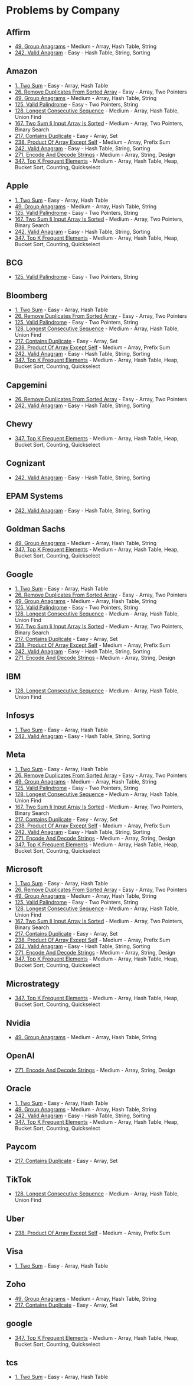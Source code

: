 # Problems by Company

## Affirm
- [49. Group Anagrams](../solutions/p0049_group_anagrams.py) - Medium - Array, Hash Table, String
- [242. Valid Anagram](../solutions/p0242_valid_anagram.py) - Easy - Hash Table, String, Sorting

## Amazon
- [1. Two Sum](../solutions/p0001_two_sum.py) - Easy - Array, Hash Table
- [26. Remove Duplicates From Sorted Array](../solutions/p0026_remove_duplicates_from_sorted_array.py) - Easy - Array, Two Pointers
- [49. Group Anagrams](../solutions/p0049_group_anagrams.py) - Medium - Array, Hash Table, String
- [125. Valid Palindrome](../solutions/p0125_valid_palindrome.py) - Easy - Two Pointers, String
- [128. Longest Consecutive Sequence](../solutions/p0128_longest_consecutive_sequence.py) - Medium - Array, Hash Table, Union Find
- [167. Two Sum Ii Input Array Is Sorted](../solutions/p0167_two_sum_ii_input_array_is_sorted.py) - Medium - Array, Two Pointers, Binary Search
- [217. Contains Duplicate](../solutions/p0217_contains_duplicate.py) - Easy - Array, Set
- [238. Product Of Array Except Self](../solutions/p0238_product_of_array_except_self.py) - Medium - Array, Prefix Sum
- [242. Valid Anagram](../solutions/p0242_valid_anagram.py) - Easy - Hash Table, String, Sorting
- [271. Encode And Decode Strings](../solutions/p0271_encode_and_decode_strings.py) - Medium - Array, String, Design
- [347. Top K Frequent Elements](../solutions/p0347_top_k_frequent_elements.py) - Medium - Array, Hash Table, Heap, Bucket Sort, Counting, Quickselect

## Apple
- [1. Two Sum](../solutions/p0001_two_sum.py) - Easy - Array, Hash Table
- [49. Group Anagrams](../solutions/p0049_group_anagrams.py) - Medium - Array, Hash Table, String
- [125. Valid Palindrome](../solutions/p0125_valid_palindrome.py) - Easy - Two Pointers, String
- [167. Two Sum Ii Input Array Is Sorted](../solutions/p0167_two_sum_ii_input_array_is_sorted.py) - Medium - Array, Two Pointers, Binary Search
- [242. Valid Anagram](../solutions/p0242_valid_anagram.py) - Easy - Hash Table, String, Sorting
- [347. Top K Frequent Elements](../solutions/p0347_top_k_frequent_elements.py) - Medium - Array, Hash Table, Heap, Bucket Sort, Counting, Quickselect

## BCG
- [125. Valid Palindrome](../solutions/p0125_valid_palindrome.py) - Easy - Two Pointers, String

## Bloomberg
- [1. Two Sum](../solutions/p0001_two_sum.py) - Easy - Array, Hash Table
- [26. Remove Duplicates From Sorted Array](../solutions/p0026_remove_duplicates_from_sorted_array.py) - Easy - Array, Two Pointers
- [125. Valid Palindrome](../solutions/p0125_valid_palindrome.py) - Easy - Two Pointers, String
- [128. Longest Consecutive Sequence](../solutions/p0128_longest_consecutive_sequence.py) - Medium - Array, Hash Table, Union Find
- [217. Contains Duplicate](../solutions/p0217_contains_duplicate.py) - Easy - Array, Set
- [238. Product Of Array Except Self](../solutions/p0238_product_of_array_except_self.py) - Medium - Array, Prefix Sum
- [242. Valid Anagram](../solutions/p0242_valid_anagram.py) - Easy - Hash Table, String, Sorting
- [347. Top K Frequent Elements](../solutions/p0347_top_k_frequent_elements.py) - Medium - Array, Hash Table, Heap, Bucket Sort, Counting, Quickselect

## Capgemini
- [26. Remove Duplicates From Sorted Array](../solutions/p0026_remove_duplicates_from_sorted_array.py) - Easy - Array, Two Pointers
- [242. Valid Anagram](../solutions/p0242_valid_anagram.py) - Easy - Hash Table, String, Sorting

## Chewy
- [347. Top K Frequent Elements](../solutions/p0347_top_k_frequent_elements.py) - Medium - Array, Hash Table, Heap, Bucket Sort, Counting, Quickselect

## Cognizant
- [242. Valid Anagram](../solutions/p0242_valid_anagram.py) - Easy - Hash Table, String, Sorting

## EPAM Systems
- [242. Valid Anagram](../solutions/p0242_valid_anagram.py) - Easy - Hash Table, String, Sorting

## Goldman Sachs
- [49. Group Anagrams](../solutions/p0049_group_anagrams.py) - Medium - Array, Hash Table, String
- [347. Top K Frequent Elements](../solutions/p0347_top_k_frequent_elements.py) - Medium - Array, Hash Table, Heap, Bucket Sort, Counting, Quickselect

## Google
- [1. Two Sum](../solutions/p0001_two_sum.py) - Easy - Array, Hash Table
- [26. Remove Duplicates From Sorted Array](../solutions/p0026_remove_duplicates_from_sorted_array.py) - Easy - Array, Two Pointers
- [49. Group Anagrams](../solutions/p0049_group_anagrams.py) - Medium - Array, Hash Table, String
- [125. Valid Palindrome](../solutions/p0125_valid_palindrome.py) - Easy - Two Pointers, String
- [128. Longest Consecutive Sequence](../solutions/p0128_longest_consecutive_sequence.py) - Medium - Array, Hash Table, Union Find
- [167. Two Sum Ii Input Array Is Sorted](../solutions/p0167_two_sum_ii_input_array_is_sorted.py) - Medium - Array, Two Pointers, Binary Search
- [217. Contains Duplicate](../solutions/p0217_contains_duplicate.py) - Easy - Array, Set
- [238. Product Of Array Except Self](../solutions/p0238_product_of_array_except_self.py) - Medium - Array, Prefix Sum
- [242. Valid Anagram](../solutions/p0242_valid_anagram.py) - Easy - Hash Table, String, Sorting
- [271. Encode And Decode Strings](../solutions/p0271_encode_and_decode_strings.py) - Medium - Array, String, Design

## IBM
- [128. Longest Consecutive Sequence](../solutions/p0128_longest_consecutive_sequence.py) - Medium - Array, Hash Table, Union Find

## Infosys
- [1. Two Sum](../solutions/p0001_two_sum.py) - Easy - Array, Hash Table
- [242. Valid Anagram](../solutions/p0242_valid_anagram.py) - Easy - Hash Table, String, Sorting

## Meta
- [1. Two Sum](../solutions/p0001_two_sum.py) - Easy - Array, Hash Table
- [26. Remove Duplicates From Sorted Array](../solutions/p0026_remove_duplicates_from_sorted_array.py) - Easy - Array, Two Pointers
- [49. Group Anagrams](../solutions/p0049_group_anagrams.py) - Medium - Array, Hash Table, String
- [125. Valid Palindrome](../solutions/p0125_valid_palindrome.py) - Easy - Two Pointers, String
- [128. Longest Consecutive Sequence](../solutions/p0128_longest_consecutive_sequence.py) - Medium - Array, Hash Table, Union Find
- [167. Two Sum Ii Input Array Is Sorted](../solutions/p0167_two_sum_ii_input_array_is_sorted.py) - Medium - Array, Two Pointers, Binary Search
- [217. Contains Duplicate](../solutions/p0217_contains_duplicate.py) - Easy - Array, Set
- [238. Product Of Array Except Self](../solutions/p0238_product_of_array_except_self.py) - Medium - Array, Prefix Sum
- [242. Valid Anagram](../solutions/p0242_valid_anagram.py) - Easy - Hash Table, String, Sorting
- [271. Encode And Decode Strings](../solutions/p0271_encode_and_decode_strings.py) - Medium - Array, String, Design
- [347. Top K Frequent Elements](../solutions/p0347_top_k_frequent_elements.py) - Medium - Array, Hash Table, Heap, Bucket Sort, Counting, Quickselect

## Microsoft
- [1. Two Sum](../solutions/p0001_two_sum.py) - Easy - Array, Hash Table
- [26. Remove Duplicates From Sorted Array](../solutions/p0026_remove_duplicates_from_sorted_array.py) - Easy - Array, Two Pointers
- [49. Group Anagrams](../solutions/p0049_group_anagrams.py) - Medium - Array, Hash Table, String
- [125. Valid Palindrome](../solutions/p0125_valid_palindrome.py) - Easy - Two Pointers, String
- [128. Longest Consecutive Sequence](../solutions/p0128_longest_consecutive_sequence.py) - Medium - Array, Hash Table, Union Find
- [167. Two Sum Ii Input Array Is Sorted](../solutions/p0167_two_sum_ii_input_array_is_sorted.py) - Medium - Array, Two Pointers, Binary Search
- [217. Contains Duplicate](../solutions/p0217_contains_duplicate.py) - Easy - Array, Set
- [238. Product Of Array Except Self](../solutions/p0238_product_of_array_except_self.py) - Medium - Array, Prefix Sum
- [242. Valid Anagram](../solutions/p0242_valid_anagram.py) - Easy - Hash Table, String, Sorting
- [271. Encode And Decode Strings](../solutions/p0271_encode_and_decode_strings.py) - Medium - Array, String, Design
- [347. Top K Frequent Elements](../solutions/p0347_top_k_frequent_elements.py) - Medium - Array, Hash Table, Heap, Bucket Sort, Counting, Quickselect

## Microstrategy
- [347. Top K Frequent Elements](../solutions/p0347_top_k_frequent_elements.py) - Medium - Array, Hash Table, Heap, Bucket Sort, Counting, Quickselect

## Nvidia
- [49. Group Anagrams](../solutions/p0049_group_anagrams.py) - Medium - Array, Hash Table, String

## OpenAI
- [271. Encode And Decode Strings](../solutions/p0271_encode_and_decode_strings.py) - Medium - Array, String, Design

## Oracle
- [1. Two Sum](../solutions/p0001_two_sum.py) - Easy - Array, Hash Table
- [49. Group Anagrams](../solutions/p0049_group_anagrams.py) - Medium - Array, Hash Table, String
- [242. Valid Anagram](../solutions/p0242_valid_anagram.py) - Easy - Hash Table, String, Sorting
- [347. Top K Frequent Elements](../solutions/p0347_top_k_frequent_elements.py) - Medium - Array, Hash Table, Heap, Bucket Sort, Counting, Quickselect

## Paycom
- [217. Contains Duplicate](../solutions/p0217_contains_duplicate.py) - Easy - Array, Set

## TikTok
- [128. Longest Consecutive Sequence](../solutions/p0128_longest_consecutive_sequence.py) - Medium - Array, Hash Table, Union Find

## Uber
- [238. Product Of Array Except Self](../solutions/p0238_product_of_array_except_self.py) - Medium - Array, Prefix Sum

## Visa
- [1. Two Sum](../solutions/p0001_two_sum.py) - Easy - Array, Hash Table

## Zoho
- [49. Group Anagrams](../solutions/p0049_group_anagrams.py) - Medium - Array, Hash Table, String
- [217. Contains Duplicate](../solutions/p0217_contains_duplicate.py) - Easy - Array, Set

## google
- [347. Top K Frequent Elements](../solutions/p0347_top_k_frequent_elements.py) - Medium - Array, Hash Table, Heap, Bucket Sort, Counting, Quickselect

## tcs
- [1. Two Sum](../solutions/p0001_two_sum.py) - Easy - Array, Hash Table

